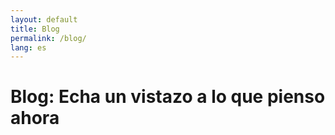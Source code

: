 ```yaml
---
layout: default
title: Blog
permalink: /blog/
lang: es
---
```


# Blog: Echa un vistazo a lo que pienso ahora

